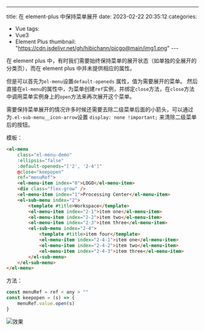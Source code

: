 ---

title: 在 element-plus 中保持菜单展开
date: 2023-02-22 20:35:12
categories:

- Vue
  tags:
- Vue3
- Element Plus
  thumbnail: "https://cdn.jsdelivr.net/gh/hibichann/picgo@main/img1.png"
  ---​

在 element plus 中，有时我们需要始终保持菜单的展开状态（如单独的全展开的分类页），而在 element plus 中并未提供相应的属性。

但是可以首先为`el-menu`设置`default-openeds` 属性，值为需要展开的菜单。
然后直接在`el-menu`的属性中，为菜单创建`ref`实例，并绑定`close`方法，在`close`方法中调用菜单实例身上的`open`方法来再次展开这个菜单。

​ 需要保持菜单展开的情况许多时候还需要去除二级菜单后面的小箭头，可以通过为`.el-sub-menu__icon-arrow`设置 `display: none !important;` 来清除二级菜单后的按钮。

模板：

```html
<el-menu
	class="el-menu-demo"
	:ellipsis="false"
	:default-openeds="['2', '2-4']"
	@close="keepopen"
	ref="menuRef">
	<el-menu-item index="0">LOGO</el-menu-item>
	<div class="flex-grow" />
	<el-menu-item index="1">Processing Center</el-menu-item>
	<el-sub-menu index="2">
		<template #title>Workspace</template>
		<el-menu-item index="2-1">item one</el-menu-item>
		<el-menu-item index="2-2">item two</el-menu-item>
		<el-menu-item index="2-3">item three</el-menu-item>
		<el-sub-menu index="2-4">
			<template #title>item four</template>
			<el-menu-item index="2-4-1">item one</el-menu-item>
			<el-menu-item index="2-4-2">item two</el-menu-item>
			<el-menu-item index="2-4-3">item three</el-menu-item>
		</el-sub-menu>
	</el-sub-menu>
</el-menu>
```

方法：

```javascript
const menuRef = ref < any > ""
const keepopen = (s) => {
	menuRef.value.open(s)
}
```

![效果](https://cdn.jsdelivr.net/gh/hibichann/picgo@main/img1.png)
